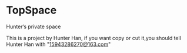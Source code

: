 # TopSpace
Hunter‘s private space

This is a project by Hunter Han, if you want copy or cut it,you should tell Hunter Han with 
"15943286270@163.com"